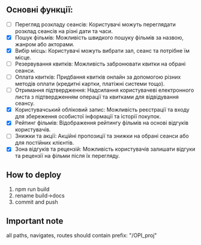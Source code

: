 ## Основні функції:

- [ ] Перегляд розкладу сеансів: Користувачі можуть переглядати розклад сеансів на різні дати та часи.
- [x] Пошук фільмів: Можливість швидкого пошуку фільмів за назвою, жанром або акторами.
- [x] Вибір місць: Користувачі можуть вибрати зал, сеанс та потрібне їм місце.
- [ ] Резервування квитків: Можливість забронювати квитки на обрані сеанси.
- [ ] Оплата квитків: Придбання квитків онлайн за допомогою різних методів оплати (кредитні картки, платіжні системи тощо).
- [ ] Отримання підтвердження: Надсилання користувачеві електронного листа з підтвердженням операції та квитками для відвідування сеансу.
- [x] Користувачський обліковий запис: Можливість реєстрації та входу для збереження особистої інформації та історії покупок.
- [x] Рейтинг фільмів: Відображення рейтингу фільмів на основі відгуків користувачів.
- [ ] Знижки та акції: Акційні пропозиції та знижки на обрані сеанси або для постійних клієнтів.
- [x] Зона відгуків та рецензій: Можливість користувачів залишати відгуки та рецензії на фільми після їх перегляду.

## How to deploy

1. npm run build
2. rename build->docs
3. commit and push

## Important note

all paths, navigates, routes should contain prefix: "/OPI_proj"
